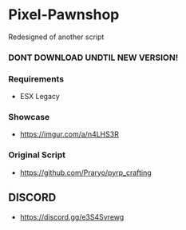 # Pixel-Pawnshop
Redesigned of another script

### DONT DOWNLOAD UNDTIL NEW VERSION!

### Requirements
- ESX Legacy

### Showcase
- https://imgur.com/a/n4LHS3R

### Original Script
- https://github.com/Praryo/pyrp_crafting

## DISCORD
- https://discord.gg/e3S4Svrewg
